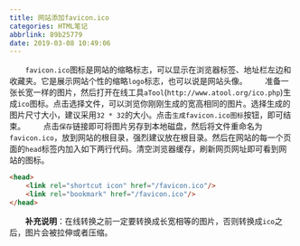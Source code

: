 ```yaml
---
title: 网站添加favicon.ico
categories: HTML笔记
abbrlink: 89b25779
date: 2019-03-08 10:49:06
---
```

&emsp;&emsp;`favicon.ico`图标是网站的缩略标志，可以显示在浏览器标签、地址栏左边和收藏夹。它是展示网站个性的缩略`logo`标志，也可以说是网站头像。
&emsp;&emsp;准备一张长宽一样的图片，然后打开在线工具`aTool`(`http://www.atool.org/ico.php`)生成`ico`图标。点击选择文件，可以浏览你刚刚生成的宽高相同的图片。选择生成的图片尺寸大小，建议采用`32 * 32`的大小。点击`生成favicon.ico图标`按钮，即可结束。
&emsp;&emsp;点击`保存`链接即可将图片另存到本地磁盘，然后将文件重命名为`favicon.ico`，放到网站的根目录，强烈建议放在根目录。然后在网站的每一个页面的`head`标签内加入如下两行代码。清空浏览器缓存，刷新网页网址即可看到网站的图标。

``` html
<head>
    <link rel="shortcut icon" href="/favicon.ico"/>
    <link rel="bookmark" href="/favicon.ico"/>
</head>
```

&emsp;&emsp;**补充说明**：在线转换之前一定要转换成长宽相等的图片，否则转换成`ico`之后，图片会被拉伸或者压缩。